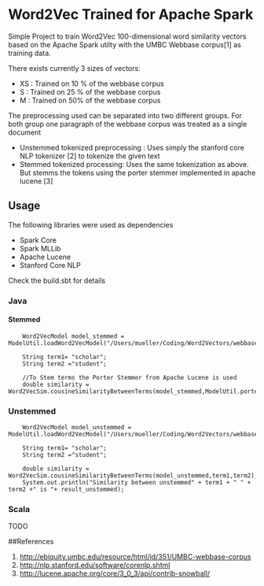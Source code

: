 # Word2Vec Trained for Apache Spark
Simple Project to train Word2Vec 100-dimensional word similarity vectors based on the Apache Spark utilty with the UMBC Webbase corpus[1] as training data.

There exists currently 3 sizes of vectors:

- XS : Trained on 10 % of the webbase corpus
- S : Trained on 25 % of the webbase corpus
- M : Trained on 50% of the webbase corpus

The preprocessing used can be separated into two different groups. For both group one paragraph of the webbase corpus was treated as a single document
- Unstemmed tokenized preprocessing : Uses simply the stanford core NLP tokenizer [2] to tokenize the given text
- Stemmed tokenized processing: Uses the same tokenization as above. But stemms the tokens using the porter stemmer implemented in apache lucene [3]

## Usage
The following libraries were used as dependencies
- Spark Core
- Spark MLLib
- Apache Lucene
- Stanford Core NLP

Check the build.sbt for details
### Java

#### Stemmed
````
    Word2VecModel model_stemmed = ModelUtil.loadWord2VecModel("/Users/mueller/Coding/Word2Vectors/webbase10p/model_word2vec_stemmed.ser");
    
    String term1= "scholar";
    String term2 ="student";
 
    //To Stem terms the Porter Stemmer from Apache Lucene is used
    double similarity = Word2VecSim.cousineSimilarityBetweenTerms(model_stemmed,ModelUtil.porter_stem(term1),ModelUtil.porter_stem(term2));
````


### Unstemmed
````
    Word2VecModel model_unstemmed = ModelUtil.loadWord2VecModel("/Users/mueller/Coding/Word2Vectors/webbase10p/model_word2vec.ser");

    String term1= "scholar";
    String term2 ="student";
 
    double similarity = Word2VecSim.cousineSimilarityBetweenTerms(model_unstemmed,term1,term2);
    System.out.println("Similarity between unstemmed" + term1 + " " + term2 +" is "+ result_unstemmed);
````
### Scala 

TODO

##References

1.  http://ebiquity.umbc.edu/resource/html/id/351/UMBC-webbase-corpus
2.  http://nlp.stanford.edu/software/corenlp.shtml
3.  http://lucene.apache.org/core/3_0_3/api/contrib-snowball/









<script src="https://gist.github.com/dice89/2c313bd5cfff0a4fb599.js"></script>
